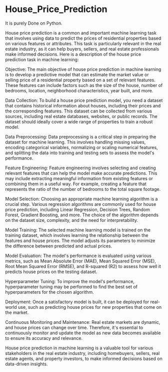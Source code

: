 # House_Price_Prediction
It is purely Done on Python.

House price prediction is a common and important machine learning task that involves using data to predict the prices of residential properties based on various features or attributes. This task is particularly relevant in the real estate industry, as it can help buyers, sellers, and real estate professionals make informed decisions. Here is a description of the house price prediction task in machine learning:

Objective:
The main objective of house price prediction in machine learning is to develop a predictive model that can estimate the market value or selling price of a residential property based on a set of relevant features. These features can include factors such as the size of the house, number of bedrooms, location, neighborhood characteristics, year built, and more.

Data Collection:
To build a house price prediction model, you need a dataset that contains historical information about houses, including their prices and the corresponding features. This dataset can be collected from various sources, including real estate databases, websites, or public records. The dataset should ideally cover a wide range of properties to train a robust model.

Data Preprocessing:
Data preprocessing is a critical step in preparing the dataset for machine learning. This involves handling missing values, encoding categorical variables, normalizing or scaling numerical features, and splitting the data into training and testing sets to assess the model's performance.

Feature Engineering:
Feature engineering involves selecting and creating relevant features that can help the model make accurate predictions. This may include extracting meaningful information from existing features or combining them in a useful way. For example, creating a feature that represents the ratio of the number of bedrooms to the total square footage.

Model Selection:
Choosing an appropriate machine learning algorithm is a crucial step. Various regression algorithms are commonly used for house price prediction, including Linear Regression, Decision Trees, Random Forest, Gradient Boosting, and more. The choice of the algorithm depends on the dataset size, complexity, and the need for interpretability.

Model Training:
The selected machine learning model is trained on the training dataset, which involves learning the relationship between the features and house prices. The model adjusts its parameters to minimize the difference between predicted and actual prices.

Model Evaluation:
The model's performance is evaluated using various metrics, such as Mean Absolute Error (MAE), Mean Squared Error (MSE), Root Mean Squared Error (RMSE), and R-squared (R2) to assess how well it predicts house prices on the testing dataset.

Hyperparameter Tuning:
To improve the model's performance, hyperparameter tuning may be performed to find the best set of hyperparameters for the chosen algorithm.

Deployment:
Once a satisfactory model is built, it can be deployed for real-world use, such as predicting house prices for new properties that come on the market.

Continuous Monitoring and Maintenance:
Real estate markets are dynamic, and house prices can change over time. Therefore, it's essential to continuously monitor and update the model as new data becomes available to ensure its accuracy and relevance.

House price prediction in machine learning is a valuable tool for various stakeholders in the real estate industry, including homebuyers, sellers, real estate agents, and property investors, to make informed decisions based on data-driven insights.
